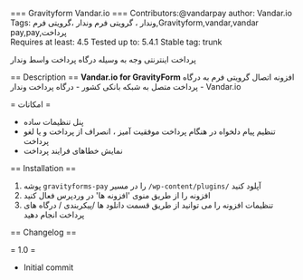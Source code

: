 === Gravityform Vandar.io ===
Contributors:@vandarpay
author: Vandar.io
Tags:  وندار ، گرویتی فرم وندار ،گرویتی فرم,Gravityform,vandar,vandar pay,pay,پرداخت<br>
Requires at least: 4.5
Tested up to: 5.4.1
Stable tag: trunk

پرداخت اینترنتی وجه به وسیله درگاه پرداخت واسط وندار

== Description ==
**Vandar.io for GravityForm** افزونه اتصال گرویتی فرم به درگاه پرداخت متصل به شبکه بانکی کشور - درگاه پرداخت وندار - Vandar.io

= امکانات =
 * پنل تنظیمات ساده
 * تنظیم پیام دلخواه در هنگام پرداخت موفقیت آمیز ، انصراف از پرداخت و یا لغو پرداخت
 * نمایش خطاهای فرایند پرداخت


== Installation ==
1. پوشه `gravityforms-pay` را در مسیر `/wp-content/plugins/` آپلود کنید
2. افزونه را از طریق منوی 'افزونه ها' در وردپرس فعال کنید
 3. تنظیمات افزونه را می توانید از طریق قسمت دانلود ها /پیکربندی / درگاه های پرداخت  انجام دهید

 == Changelog ==

= 1.0 =
* Initial commit
